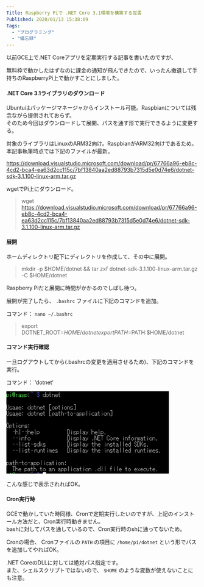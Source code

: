 ```yaml
---
Title: Raspberry Piで .NET Core 3.1環境を構築する覚書
Published: 2020/01/13 15:38:09
Tags:
  - "プログラミング"
  - "備忘録"
---
```

以前GCE上で.NET Coreアプリを定期実行する記事を書いたのですが、

<?# OEmbed "https://blog.hitsujin.jp/entry/2019/01/29/165247" /?>

無料枠で動かしたはずなのに課金の通知が飛んできたので、いったん撤退して手持ちのRaspberryPi上で動かすことにしました。  



#### .NET Core 3.1ライブラリのダウンロード  
Ubuntuはパッケージマネージャからインストール可能。Raspbianについては残念ながら提供されておらず。  
そのため今回はダウンロードして展開、パスを通す形で実行できるように変更する。  

<?# OEmbed "https://dotnet.microsoft.com/download/dotnet-core/3.1" /?>

対象のライブラリはLinuxのARM32向け。RaspbianがARM32向けであるため。  
本記事執筆時点では下記のファイルが最新。  


https://download.visualstudio.microsoft.com/download/pr/67766a96-eb8c-4cd2-bca4-ea63d2cc115c/7bf13840aa2ed88793b7315d5e0d74e6/dotnet-sdk-3.1.100-linux-arm.tar.gz

wgetでPi上にダウンロード。  

> wget https://download.visualstudio.microsoft.com/download/pr/67766a96-eb8c-4cd2-bca4-ea63d2cc115c/7bf13840aa2ed88793b7315d5e0d74e6/dotnet-sdk-3.1.100-linux-arm.tar.gz  


#### 展開
ホームディレクトリ配下にディレクトリを作成して、その中に展開。  

> mkdir -p $HOME/dotnet && tar zxf dotnet-sdk-3.1.100-linux-arm.tar.gz   -C $HOME/dotnet  

Raspberry Piだと展開に時間がかかるのでしばし待つ。  

展開が完了したら、 `.bashrc` ファイルに下記のコマンドを追加。  

コマンド： `nano ~/.bashrc`  

> export DOTNET_ROOT=$HOME/dotnet  
> export PATH=$PATH:$HOME/dotnet

#### コマンド実行確認  

一旦ログアウトしてから(.bashrcの変更を適用させるため)、下記のコマンドを実行。  

コマンド： ‘dotnet‘  

![](20200112011545.png) 

こんな感じで表示されればOK。  

#### Cron実行時  
GCEで動かしていた時同様、Cronで定期実行したいのですが、上記のインストール方法だと、Cron実行時動きません。  
bashに対してパスを通しているので、Cron実行時のshに通ってないため。  

Cronの場合、
Cronファイルの `PATH` の項目に `/home/pi/dotnet` という形でパスを追加してやればOK。  

<?# OEmbed "https://gist.github.com/Ovis/fa702997613f3f1893eec535e1054397" /?>

.NET CoreのDLLに対しては絶対パス指定です。  
また、シェルスクリプトではないので、 `$HOME` のような変数が使えないことにも注意。  